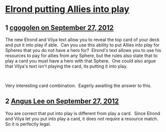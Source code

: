 # [Elrond putting Allies into play](https://community.fantasyflightgames.com/topic/71843-elrond-putting-allies-into-play/)

## 1 [cgogolen on September 27, 2012](https://community.fantasyflightgames.com/topic/71843-elrond-putting-allies-into-play/?do=findComment&comment=701195)

The new Elrond and Vilya text allow you to reveal the top card of your deck and put it into play if able.  Can you use this ability to put Allies into play for Spheres that you do not have a hero for?  Elrond's text allows you to use his resources to pay for allies from any Sphere, but the rules also state that to play a card you must have a hero with that Sphere.  One could also argue that Vilya's text isn't playing the card, its putting it into play.

 

Very interesting card combination.  Eagerly awaiting the answer to this.

## 2 [Angus Lee on September 27, 2012](https://community.fantasyflightgames.com/topic/71843-elrond-putting-allies-into-play/?do=findComment&comment=701230)

You are correct that put into play is different from play a card.  Since Elrond and Vilya let you put into play a card, it does not require a resource match.  So it is perfectly legal.

